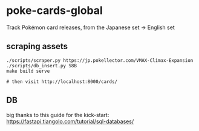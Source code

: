 # poke-cards-global
Track Pokémon card releases, from the Japanese set -> English set

## scraping assets

```shell
./scripts/scraper.py https://jp.pokellector.com/VMAX-Climax-Expansion
./scripts/db_insert.py S8B
make build serve

# then visit http://localhost:8000/cards/
```


## DB

big thanks to this guide for the kick-start: https://fastapi.tiangolo.com/tutorial/sql-databases/
